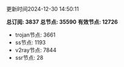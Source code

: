 更新时间2024-12-30 14:50:11

**总订阅: 3837**
**总节点: 35590**
**有效节点: 12726**
- trojan节点: 3661
- ss节点: 1193
- v2ray节点: 7844
- ssr节点: 28

